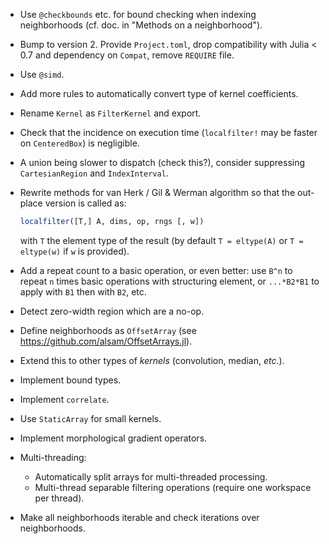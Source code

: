 * Use `@checkbounds` etc. for bound checking when indexing neighborhoods
  (cf. doc. in "Methods on a neighborhood").

* Bump to version 2.  Provide `Project.toml`, drop compatibility with Julia <
  0.7 and dependency on `Compat`, remove `REQUIRE` file.

* Use `@simd`.

* Add more rules to automatically convert type of kernel coefficients.

* Rename `Kernel` as `FilterKernel` and export.

* Check that the incidence on execution time (`localfilter!` may be faster on
  `CenteredBox`) is negligible.

* A union being slower to dispatch (check this?), consider suppressing
  `CartesianRegion` and `IndexInterval`.

* Rewrite methods for van Herk / Gil & Werman algorithm so that the out-place
  version is called as:

  ```julia
  localfilter([T,] A, dims, op, rngs [, w])
  ```

  with `T` the element type of the result (by default `T = eltype(A)` or `T =
  eltype(w)` if `w` is provided).

* Add a repeat count to a basic operation, or even better: use `B^n` to repeat
  `n` times basic operations with structuring element, or `...*B2*B1` to apply
  with `B1` then with `B2`, etc.

* Detect zero-width region which are a no-op.

* Define neighborhoods as `OffsetArray` (see
  https://github.com/alsam/OffsetArrays.jl).

* Extend this to other types of *kernels* (convolution, median, *etc.*).

* Implement bound types.

* Implement `correlate`.

* Use `StaticArray` for small kernels.

* Implement morphological gradient operators.

* Multi-threading:
  - Automatically split arrays for multi-threaded processing.
  - Multi-thread separable filtering operations (require one workspace per
    thread).

* Make all neighborhoods iterable and check iterations over neighborhoods.
